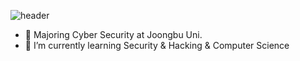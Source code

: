 ![header](https://capsule-render.vercel.app/api?type=Cylinder&color=gradient&text=Welcome%20to%20YK's%20Github😺&animation=scaleIn&fontColor=ffffff&fontSize=50)

- 🔭 Majoring Cyber Security at Joongbu Uni. 
- 🌱 I’m currently learning Security & Hacking & Computer Science
